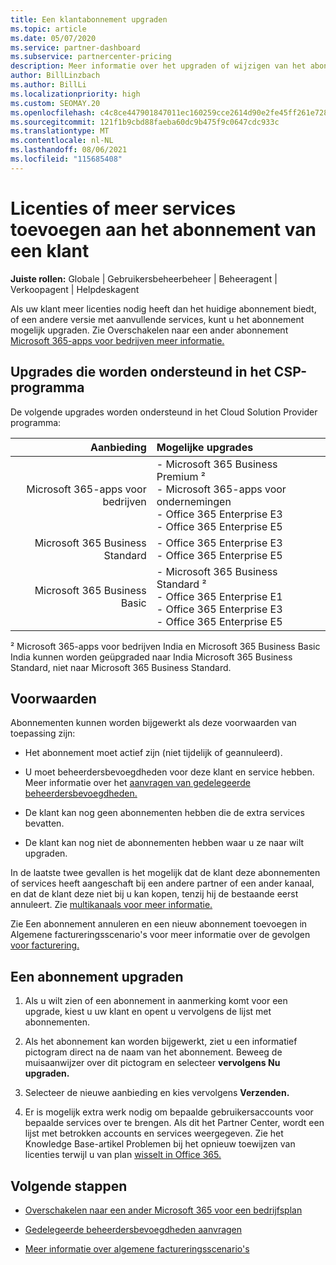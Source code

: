 ```yaml
---
title: Een klantabonnement upgraden
ms.topic: article
ms.date: 05/07/2020
ms.service: partner-dashboard
ms.subservice: partnercenter-pricing
description: Meer informatie over het upgraden of wijzigen van het abonnement van een klant. Voeg meer licenties toe of ga naar een andere versie met meer services.
author: BillLinzbach
ms.author: BillLi
ms.localizationpriority: high
ms.custom: SEOMAY.20
ms.openlocfilehash: c4c8ce447901847011ec160259cce2614d90e2fe45ff261e728e47c3c6d34a91
ms.sourcegitcommit: 121f1b9cbd88faeba60dc9b475f9c0647cdc933c
ms.translationtype: MT
ms.contentlocale: nl-NL
ms.lasthandoff: 08/06/2021
ms.locfileid: "115685408"
---
```

# <a name="add-licenses-or-more-services-to-a-customers-subscription"></a>Licenties of meer services toevoegen aan het abonnement van een klant

**Juiste rollen:** Globale | Gebruikersbeheerbeheer | Beheeragent | Verkoopagent | Helpdeskagent

Als uw klant meer licenties nodig heeft dan het huidige abonnement biedt, of een andere versie met aanvullende services, kunt u het abonnement mogelijk upgraden. Zie Overschakelen naar een ander abonnement [Microsoft 365-apps voor bedrijven meer informatie.](/microsoft-365/commerce/subscriptions/switch-to-a-different-plan)

## <a name="upgrades-supported-in-the-csp-program"></a>Upgrades die worden ondersteund in het CSP-programma <a id="upgradesubscription"></a>

De volgende upgrades worden ondersteund in het Cloud Solution Provider programma:

| Aanbieding | Mogelijke upgrades|
|---:|:---|
| Microsoft 365-apps voor bedrijven   | - Microsoft 365 Business Premium ² <br/>  - Microsoft 365-apps voor ondernemingen <br/> - Office 365 Enterprise E3 <br/> - Office 365 Enterprise E5 <br/> |
| Microsoft 365 Business Standard    | - Office 365 Enterprise E3 <br/> - Office 365 Enterprise E5 <br/> |
| Microsoft 365 Business Basic | - Microsoft 365 Business Standard ² <br/> - Office 365 Enterprise E1 <br/> - Office 365 Enterprise E3<br/> - Office 365 Enterprise E5 <br/> |

² Microsoft 365-apps voor bedrijven India en Microsoft 365 Business Basic India kunnen worden geüpgraded naar India Microsoft 365 Business Standard, niet naar Microsoft 365 Business Standard.


## <a name="conditions"></a>Voorwaarden

Abonnementen kunnen worden bijgewerkt als deze voorwaarden van toepassing zijn:

- Het abonnement moet actief zijn (niet tijdelijk of geannuleerd).

- U moet beheerdersbevoegdheden voor deze klant en service hebben. Meer informatie over het [aanvragen van gedelegeerde beheerdersbevoegdheden.](request-a-relationship-with-a-customer.md)

- De klant kan nog geen abonnementen hebben die de extra services bevatten.

- De klant kan nog niet de abonnementen hebben waar u ze naar wilt upgraden.

In de laatste twee gevallen is het mogelijk dat de klant deze abonnementen of services heeft aangeschaft bij een andere partner of een ander kanaal, en dat de klant deze niet bij u kan kopen, tenzij hij de bestaande eerst annuleert. Zie [multikanaals voor meer informatie.](multichannel.md)

Zie Een abonnement annuleren en een nieuw abonnement toevoegen in Algemene factureringsscenario's voor meer informatie over de gevolgen [voor facturering.](common-billing-scenarios.md)

## <a name="upgrade-a-subscription"></a>Een abonnement upgraden

1. Als u wilt zien of een abonnement in aanmerking komt voor een upgrade, kiest u uw klant en opent u vervolgens de lijst met abonnementen.

2. Als het abonnement kan worden bijgewerkt, ziet u een informatief pictogram direct na de naam van het abonnement. Beweeg de muisaanwijzer over dit pictogram en selecteer **vervolgens Nu upgraden.**

3. Selecteer de nieuwe aanbieding en kies vervolgens **Verzenden.**

4. Er is mogelijk extra werk nodig om bepaalde gebruikersaccounts voor bepaalde services over te brengen. Als dit het Partner Center, wordt een lijst met betrokken accounts en services weergegeven. Zie het Knowledge Base-artikel Problemen bij het opnieuw toewijzen van licenties terwijl u van plan [wisselt in Office 365.](/microsoft-365/commerce/subscriptions/switch-to-a-different-plan)


## <a name="next-steps"></a>Volgende stappen

- [Overschakelen naar een ander Microsoft 365 voor een bedrijfsplan](/microsoft-365/commerce/subscriptions/switch-to-a-different-plan)

- [Gedelegeerde beheerdersbevoegdheden aanvragen](request-a-relationship-with-a-customer.md)

- [Meer informatie over algemene factureringsscenario's](common-billing-scenarios.md)
